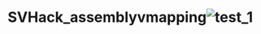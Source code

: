 
# SVHack_assemblyvmapping![test_1](https://github.com/collaborativebioinformatics/SVHack_assemblyvmapping/assets/22775490/b3aa75fd-4aa0-456d-9553-9470cc7784bf)
